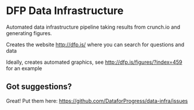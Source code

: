 # DFP Data Infrastructure

Automated data infrastructure pipeline taking results from crunch.io and generating figures.

Creates the website http://dfp.is/ where you can search for questions and data

Ideally, creates automated graphics, see http://dfp.is/figures/?index=459 for an example

## Got suggestions?

Great! Put them here: https://github.com/DataforProgress/data-infra/issues
